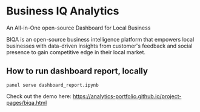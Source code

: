 # Business IQ Analytics
An All-in-One open-source Dashboard for Local Business 

BIQA is an open-source business intelligence platform that empowers local businesses with data-driven insights from customer's feedback and social presence to gain competitive edge in their local market.

## How to run dashboard report, locally
```
panel serve dashboard_report.ipynb
```

Check out the demo here: https://analytics-portfolio.github.io/project-pages/biqa.html
